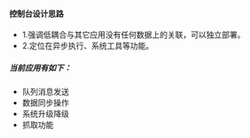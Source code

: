 #### 控制台设计思路
- 1.强调低耦合与其它应用没有任何数据上的关联，可以独立部署。
- 2.定位在异步执行、系统工具等功能。

##### 当前应用有如下：
- 队列消息发送
- 数据同步操作
- 系统升级降级
- 抓取功能